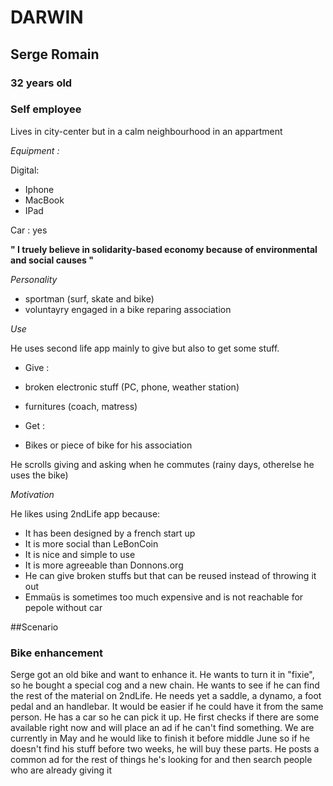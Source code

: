 # DARWIN
## Serge Romain
### 32 years old
### Self employee

Lives in city-center but in a calm neighbourhood in an appartment

*Equipment :*

Digital:
* Iphone
* MacBook
* IPad

Car : yes

**" I truely believe in solidarity-based economy because of environmental and social causes "**

*Personality*
* sportman (surf, skate and bike)
* voluntayry engaged in a bike reparing association

*Use*

He uses second life app mainly to give but also to get some stuff.
* Give :
 * broken electronic stuff (PC, phone, weather station)
 * furnitures (coach, matress)

* Get : 
 * Bikes or piece of bike for his association
 
He scrolls giving and asking when he commutes (rainy days, otherelse he uses the bike)

*Motivation*

He likes using 2ndLife app because:
 * It has been designed by a french start up
 * It is more social than LeBonCoin
 * It is nice and simple to use 
 * It is more agreeable than Donnons.org
 * He can give broken stuffs but that can be reused instead of throwing it out
 * Emmaüs is sometimes too much expensive and is not reachable for pepole without car
 
##Scenario

### Bike enhancement


Serge got an old bike and want to enhance it. He wants to turn it in "fixie", so he bought a special cog and a new chain. 
He wants to see if he can find the rest of the material on 2ndLife. He needs yet a saddle, a dynamo, a foot pedal and an handlebar.
It would be easier if he could have it from the same person. He has a car so he can pick it up. 
He first checks if there are some available right now and will place an ad if he can't find something. 
We are currently in May and he would like to finish it before middle June so if he doesn't find his stuff before two weeks, he will buy these parts. 
He posts a common ad for the rest of things he's looking for and then search people who are already giving it






